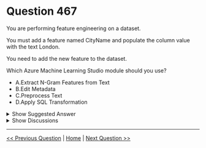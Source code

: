 # Question 467

You are performing feature engineering on a dataset.

You must add a feature named CityName and populate the column value with the text London.

You need to add the new feature to the dataset.

Which Azure Machine Learning Studio module should you use?

- A.Extract N-Gram Features from Text
- B.Edit Metadata
- C.Preprocess Text
- D.Apply SQL Transformation

<details>
  <summary>Show Suggested Answer</summary>

<strong>D</strong><br>

</details>

<details>
  <summary>Show Discussions</summary>

<blockquote><p><strong>VickyM</strong> <code>(Mon 11 May 2020 20:11)</code> - <em>Upvotes: 50</em></p><p>Since a new column\feature is being added, I believe the answer Apply SQL Transform</p></blockquote>
<blockquote><p><strong>jmonk</strong> <code>(Thu 28 May 2020 09:01)</code> - <em>Upvotes: 20</em></p><p>The correct answer is D. Apply SQL Transfer
Editing the metadata allows you to rename or change the data type of existing columns. It does not allow you to add a column and set it&#x27;s value to &quot;London&quot;.</p></blockquote>
<blockquote><p><strong>evangelist</strong> <code>(Sun 23 Jun 2024 11:43)</code> - <em>Upvotes: 1</em></p><p>To add a new feature with a constant value like &quot;London&quot; for all rows, the most efficient way is to use SQL. The &quot;Apply SQL Transformation&quot; module allows you to execute SQL queries on your dataset, which can easily add a new column with a constant value.</p></blockquote>
<blockquote><p><strong>evangelist</strong> <code>(Sat 18 May 2024 06:12)</code> - <em>Upvotes: 1</em></p><p>Apply SQL Transformation: This module allows you to use SQL queries to manipulate and transform your dataset. You can easily add a new column and populate it with the desired value using an SQL statement.</p></blockquote>
<blockquote><p><strong>BR_CS</strong> <code>(Mon 21 Aug 2023 13:43)</code> - <em>Upvotes: 1</em></p><p>This question appears at least twice and is wrong both times. i checked. Edit Metadata cannot add a new column and assign a value. There is, however, a distinct &quot;Add column&quot; component.</p></blockquote>
<blockquote><p><strong>phdykd</strong> <code>(Wed 09 Aug 2023 11:41)</code> - <em>Upvotes: 1</em></p><p>d is answer</p></blockquote>
<blockquote><p><strong>phdykd</strong> <code>(Fri 24 Feb 2023 03:19)</code> - <em>Upvotes: 1</em></p><p>B is answer</p></blockquote>
<blockquote><p><strong>michaelmorar</strong> <code>(Wed 14 Dec 2022 21:08)</code> - <em>Upvotes: 1</em></p><p>Answer is D. The new column is Data not Metadata.</p></blockquote>
<blockquote><p><strong>taer</strong> <code>(Wed 23 Nov 2022 10:17)</code> - <em>Upvotes: 3</em></p><p>should be D</p></blockquote>
<blockquote><p><strong>ning</strong> <code>(Sun 12 Jun 2022 13:45)</code> - <em>Upvotes: 1</em></p><p>Select *, &#x27;London&#x27; as City from t1</p></blockquote>
<blockquote><p><strong>pancman</strong> <code>(Tue 12 Apr 2022 21:35)</code> - <em>Upvotes: 2</em></p><p>Correct answer is D. I have checked this on Azure Designer Studio to make sure. Edit metadata allows you to alter existing columns. However, it doesn&#x27;t allow you to add a new column or set the value of it. However, you can add a new column and change its value using Apply SQL Transformation.</p></blockquote>
<blockquote><p><strong>silva_831</strong> <code>(Thu 17 Nov 2022 07:40)</code> - <em>Upvotes: 1</em></p><p>Thank you guys for doing practice to verify the answer. Appreciate it.</p></blockquote>
<blockquote><p><strong>Thornehead</strong> <code>(Thu 24 Mar 2022 23:19)</code> - <em>Upvotes: 1</em></p><p>D is the sure shot.</p></blockquote>
<blockquote><p><strong>synapse</strong> <code>(Sat 12 Mar 2022 11:24)</code> - <em>Upvotes: 1</em></p><p>D is the correct answer</p></blockquote>
<blockquote><p><strong>dija123</strong> <code>(Tue 14 Dec 2021 19:11)</code> - <em>Upvotes: 2</em></p><p>I think B is correct, Marking columns as features is what the Edit metadata module can do,
Creating new column is not mentioned in the question, It is populate!</p></blockquote>
<blockquote><p><strong>David_Tadeu</strong> <code>(Wed 13 Apr 2022 08:44)</code> - <em>Upvotes: 1</em></p><p>&quot;You must add a feature named CityName ...&quot; = You must create a new column named CItyName</p></blockquote>
<blockquote><p><strong>dushmantha</strong> <code>(Mon 30 Aug 2021 08:41)</code> - <em>Upvotes: 3</em></p><p>The answer should be &quot;Apply SQL Transformation&quot;. I have checked it. The metadata does not allow to add new columns</p></blockquote>

</details>

---

[<< Previous Question](question_466.md) | [Home](../index.md) | [Next Question >>](question_468.md)
